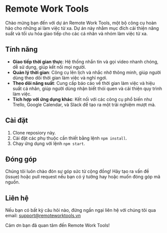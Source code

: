 # Remote Work Tools

Chào mừng bạn đến với dự án Remote Work Tools, một bộ công cụ hoàn hảo cho những ai làm việc từ xa. Dự án này nhằm mục đích cải thiện năng suất và tối ưu hóa giao tiếp cho các cá nhân và nhóm làm việc từ xa.

## Tính năng
- **Giao tiếp thời gian thực**: Hệ thống nhắn tin và gọi video nhanh chóng, dễ sử dụng, giúp kết nối mọi người.
- **Quản lý thời gian**: Công cụ lên lịch và nhắc nhở thông minh, giúp người dùng theo dõi thời gian làm việc và nghỉ ngơi.
- **Theo dõi năng suất**: Cung cấp báo cáo về thời gian làm việc và hiệu suất cá nhân, giúp người dùng nhận biết thói quen và cải thiện quy trình làm việc.
- **Tích hợp với ứng dụng khác**: Kết nối với các công cụ phổ biến như Trello, Google Calendar, và Slack để tạo ra một trải nghiệm mượt mà.

## Cài đặt
1. Clone reposiory này.
2. Cài đặt các phụ thuộc cần thiết bằng lệnh `npm install`.
3. Chạy ứng dụng với lệnh `npm start`.

## Đóng góp
Chúng tôi luôn chào đón sự góp sức từ cộng đồng! Hãy tạo ra vấn đề (issue) hoặc pull request nếu bạn có ý tưởng hay hoặc muốn đóng góp mã nguồn.

## Liên hệ
Nếu bạn có bất kỳ câu hỏi nào, đừng ngần ngại liên hệ với chúng tôi qua email: support@remoteworktools.vn

Cảm ơn bạn đã quan tâm đến Remote Work Tools!
